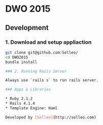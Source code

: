 DWO 2015
========

## Development

### 1. Download and setup appliaction

```bash
git clone git@github.com:Selleo/
cd DWO2015
bundle install

### 2. Running Rails Server

Always use `rails s` to run rails server.

### Apps & Libraries

* Ruby 2.1.2
* Rails 4.1.4
* Template Engine: Haml

Developed by [Selleo](http://selleo.com)